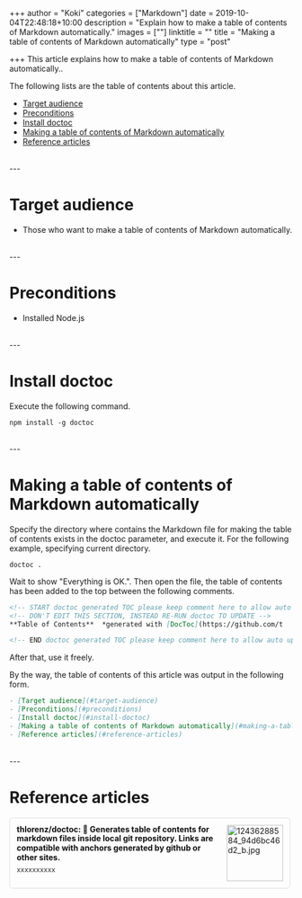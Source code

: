 +++
author = "Koki"
categories = ["Markdown"]
date = 2019-10-04T22:48:18+10:00
description = "Explain how to make a table of contents of Markdown automatically."
images = [""]
linktitle = ""
title = "Making a table of contents of Markdown automatically"
type = "post"

+++
This article explains how to make a table of contents of Markdown automatically..

The following lists are the table of contents about this article.

- <font color="#1111cc">[Target audience](#target-audience)</font>
- <font color="#1111cc">[Preconditions](#preconditions)</font>
- <font color="#1111cc">[Install doctoc](#install-doctoc)</font>
- <font color="#1111cc">[Making a table of contents of Markdown automatically](#making-a-table-of-contents-of-markdown-automatically)</font>
- <font color="#1111cc">[Reference articles](#reference-articles)</font>

<br>
---

# Target audience
- Those who want to make a table of contents of Markdown automatically.

<br>
---

# Preconditions
- Installed Node.js

<br>
---

# Install doctoc
Execute the following command.
```winbatch
npm install -g doctoc
```

<br>
---

# Making a table of contents of Markdown automatically
Specify the directory where contains the Markdown file for making the table of contents exists in the doctoc parameter, and execute it.
For the following example, specifying current directory.
```winbatch
doctoc .
```

Wait to show "Everything is OK.". Then open the file, the table of contents has been added to the top between the following comments.
```markdown
<!-- START doctoc generated TOC please keep comment here to allow auto update -->
<!-- DON'T EDIT THIS SECTION, INSTEAD RE-RUN doctoc TO UPDATE -->
**Table of Contents**  *generated with [DocToc](https://github.com/t
```
```markdown
<!-- END doctoc generated TOC please keep comment here to allow auto update -->
```
After that, use it freely.

By the way, the table of contents of this article was output in the following form.
```markdown
- [Target audience](#target-audience)
- [Preconditions](#preconditions)
- [Install doctoc](#install-doctoc)
- [Making a table of contents of Markdown automatically](#making-a-table-of-contents-of-markdown-automatically)
- [Reference articles](#reference-articles)
```

<br>
---

# Reference articles
<div class="blog-card" style="padding:12px;margin:15px 0;border:1px solid #ddd;word-wrap:break-word;max-width:474px;width:auto;border-radius:5px;"><div class="blog-card-thumbnail" style="float:right;"><a href="https://github.com/thlorenz/doctoc" class="blog-card-thumbnail-link" target="_blank"><img src="http://capture.heartrails.com/120x120/shorten?https://github.com/thlorenz/doctoc" class="blog-card-thumb-image wp-post-image" alt="12436288584_94d6bc46d2_b.jpg" style="width:100px;height:100px;"></a></div><div class="blog-card-content" style="margin-left:0;margin-right:110px;line-height:120%;"><div class="blog-card-title" style="margin-bottom:5px;"><a href="https://github.com/thlorenz/doctoc" class="blog-card-title-link" style="font-weight:bold;text-decoration:none;color:#111;" target="_blank">thlorenz/doctoc: 📜 Generates table of contents for markdown files inside local git repository. Links are compatible with anchors generated by github or other sites.</a></div><div class="blog-card-excerpt" style="color:#333;font-size:90%;">xxxxxxxxxx</div></div><div class="blog-card-footer" style="font-size:70%;color:#777;margin-top:10px;clear:both;"><span class="blog-card-hatena"><a href="http://b.hatena.ne.jp/entry/https://github.com/thlorenz/doctoc" target="_blank"><img border="0" src="http://b.hatena.ne.jp/entry/image/https://github.com/thlorenz/doctoc" border="0" alt="" /></a></span></div></div>
